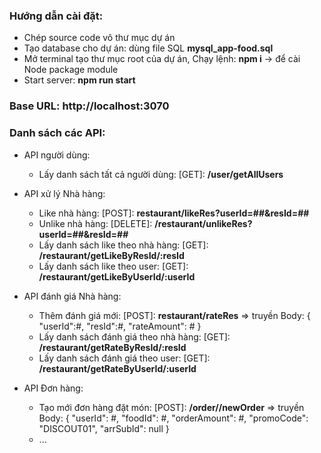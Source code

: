 ### Hướng dẫn cài đặt:

- Chép source code vô thư mục dự án
- Tạo database cho dự án: dùng file SQL **mysql_app-food.sql**
- Mở terminal tạo thư mục root của dự án, Chạy lệnh: **npm i** -> để cài Node package module
- Start server: **npm run start**

### Base URL: http://localhost:3070

### Danh sách các API:

- API người dùng:

  - Lấy danh sách tất cả người dùng: [GET]: **/user/getAllUsers**

- API xử lý Nhà hàng:

  - Like nhà hàng: [POST]: **restaurant/likeRes?userId=##&resId=##**
  - Unlike nhà hàng: [DELETE]: **/restaurant/unlikeRes?userId=##&resId=##**
  - Lấy danh sách like theo nhà hàng: [GET]: **/restaurant/getLikeByResId/:resId**
  - Lấy danh sách like theo user: [GET]: **/restaurant/getLikeByUserId/:userId**

- API đánh giá Nhà hàng:

  - Thêm đánh giá mới: [POST]: **restaurant/rateRes**
    => truyền Body:
    {
    "userId":#,
    "resId":#,
    "rateAmount": #
    }
  - Lấy danh sách đánh giá theo nhà hàng: [GET]: **/restaurant/getRateByResId/:resId**
  - Lấy danh sách đánh giá theo user: [GET]: **/restaurant/getRateByUserId/:userId**

- API Đơn hàng:
  - Tạo mới đơn hàng đặt món: [POST]: **/order//newOrder**
    => truyền Body:
    {
    "userId": #,
    "foodId": #,
    "orderAmount": #,
    "promoCode": "DISCOUT01",
    "arrSubId": null
    }
  - ...
